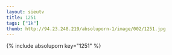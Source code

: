 ```yaml
--- 
layout: sieutv
title: 1251
tags: ["1k"]
thumb: http://94.23.248.219/absoluporn-1/image/002/1251.jpg
---
```

{% include absoluporn key="1251" %} 
